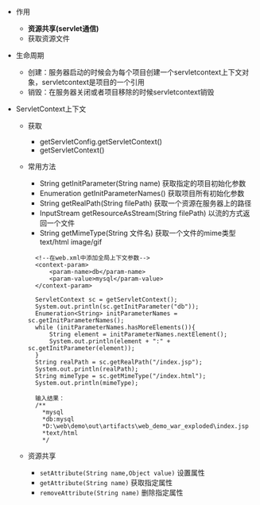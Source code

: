 - 作用
  - **资源共享(servlet通信)**
  - 获取资源文件


- 生命周期
  - 创建：服务器启动的时候会为每个项目创建一个servletcontext上下文对象，servletcontext是项目的一个引用
  - 销毁：在服务器关闭或者项目移除的时候servletcontext销毁


- ServletContext上下文
  - 获取
    - getServletConfig.getServletContext()
    - getServletContext()
  - 常用方法
    - String getInitParameter(String name) 获取指定的项目初始化参数
    - Enumeration getInitParameterNames() 获取项目所有初始化参数
    - String getRealPath(String filePath) 获取一个资源在服务器上的路径
    - InputStream getResourceAsStream(String filePath) 以流的方式返回一个文件
    - String getMimeType(String 文件名) 获取一个文件的mime类型text/html image/gif

    ```
      <!--在web.xml中添加全局上下文参数-->
      <context-param>
          <param-name>db</param-name>
          <param-value>mysql</param-value>
      </context-param>
    ```
    ```
      ServletContext sc = getServletContext();
      System.out.println(sc.getInitParameter("db"));
      Enumeration<String> initParameterNames = sc.getInitParameterNames();
      while (initParameterNames.hasMoreElements()){
          String element = initParameterNames.nextElement();
          System.out.println(element + ":" + sc.getInitParameter(element));
      }
      String realPath = sc.getRealPath("/index.jsp");
      System.out.println(realPath);
      String mimeType = sc.getMimeType("/index.html");
      System.out.println(mimeType);

      输入结果：
      /**
        *mysql
        *db:mysql
        *D:\web\demo\out\artifacts\web_demo_war_exploded\index.jsp
        *text/html
        */
    ```
  - 资源共享
    - `setAttribute(String name,Object value)` 设置属性
    - `getAttribute(String name)` 获取指定属性
    - `removeAttribute(String name)` 删除指定属性
